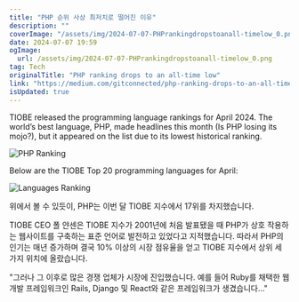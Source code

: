 ```yaml
---
title: "PHP 순위 사상 최저치로 떨어진 이유"
description: ""
coverImage: "/assets/img/2024-07-07-PHPrankingdropstoanall-timelow_0.png"
date: 2024-07-07 19:59
ogImage:
  url: /assets/img/2024-07-07-PHPrankingdropstoanall-timelow_0.png
tag: Tech
originalTitle: "PHP ranking drops to an all-time low"
link: "https://medium.com/gitconnected/php-ranking-drops-to-an-all-time-low-98dc5843efd8"
isUpdated: true
---
```


TIOBE released the programming language rankings for April 2024. The world’s best language, PHP, made headlines this month (Is PHP losing its mojo?), but it appeared on the list due to its lowest historical ranking.

![PHP Ranking](/assets/img/2024-07-07-PHPrankingdropstoanall-timelow_0.png)

Below are the TIOBE Top 20 programming languages for April:

![Languages Ranking](/assets/img/2024-07-07-PHPrankingdropstoanall-timelow_1.png)

<!-- cozy-coder - 수평 -->

<ins class="adsbygoogle"
     style="display:block"
     data-ad-client="ca-pub-4877378276818686"
     data-ad-slot="1107185301"
     data-ad-format="auto"
     data-full-width-responsive="true"></ins>

<script>
     (adsbygoogle = window.adsbygoogle || []).push({});
</script>

위에서 볼 수 있듯이, PHP는 이번 달 TIOBE 지수에서 17위를 차지했습니다.

TIOBE CEO 폴 얀센은 TIOBE 지수가 2001년에 처음 발표됐을 때 PHP가 상호 작용하는 웹사이트를 구축하는 표준 언어로 발전하고 있었다고 지적했습니다. 따라서 PHP의 인기는 매년 증가하며 결국 10% 이상의 시장 점유율을 얻고 TIOBE 지수에서 상위 세 가지 위치에 올랐습니다.

"그러나 그 이후로 많은 경쟁 업체가 시장에 진입했습니다. 예를 들어 Ruby를 채택한 웹 개발 프레임워크인 Rails, Django 및 React와 같은 프레임워크가 생겼습니다..."
